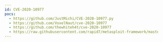 ```yaml
---
id: CVE-2020-10977
pocs:
  - https://github.com/JustMichi/CVE-2020-10977.py
  - https://github.com/VoxelNaut/cve-2020-10977
  - https://github.com/thewhiteh4t/cve-2020-10977
  - https://raw.githubusercontent.com/rapid7/metasploit-framework/master/modules/exploits/multi/http/gitlab_file_read_rce.rb
---
```

